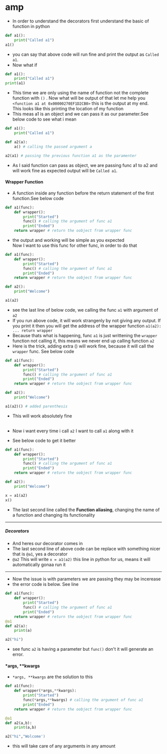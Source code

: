 # amp

- In order to understand the decorators first understand the basic of function in python 
```python
def a1():
    print("Called a1")
a1()
```
- you can say that above code will run fine and print the output as `Called a1`.
- Now what if
```python
def a1():
    print("Called a1")
print(a1)
```
- This time we are only using the name of function not the complete function with `()` . Now what will be output of that
let me help you `<function a1 at 0x00000270EF1D2CB0>` this is the output at my end. <br>
This looks like this printing the location of my function 
- This meas a1 is an object and we can pass it as our parameter.See below code to see what i mean 
```python
def a1():
    print("Called a1")

def a2(a):
    a() # calling the passed argument a

a2(a1) # passing the previous function a1 as the paramenter
```
- As I said function can pass as object, we are passing func a1 to a2 and will work fine as expected output will be `Called a1`.

#### Wrapper Function 
- A function inside any function before the return statement of the first function.See below code
```python
def a1(func):
    def wrapper():
        print("Started")
        func() # calling the argument of func a1
        print("Ended")
    return wrapper # return the oobject from wrapper func
```
- the output and working will be simple as you expected
<br> Now I want to use this func for other func, in order to do that

```python
def a1(func):
    def wrapper():
        print("Started")
        func() # calling the argument of func a1
        print("Ended")
    return wrapper # return the oobject from wrapper func

def a2():
    print("Welcome")

a1(a2)
```
- see the last line of below code, we calling the func `a1` with argument of `a2`
- If you run above code, it will work strangenly by not giving any output. If you print it then you will get the address of the wrapper function 
`a1(a2): ... return wrapper` 
- Because thats what is happening, func `a1` is just writtening the `wrapper` function not calling it, this means we never end up calling function `a2`  
- Here is the trick, adding extra () will work fine, because it will call the `wrapper` func. See below code
```python
def a1(func):
    def wrapper():
        print("Started")
        func() # calling the argument of func a1
        print("Ended")
    return wrapper # return the oobject from wrapper func

def a2():
    print("Welcome")

a1(a2)() # added parenthesis
```
- This will work absolutely fine
<br><br>

- Now i want every time i call `a2` I want to call `a1` along with it
- See below code to get it better
```python
def a1(func):
    def wrapper():
        print("Started")
        func() # calling the argument of func a1
        print("Ended")
    return wrapper # return the oobject from wrapper func

def a2():
    print("Welcome")

x = a1(a2)
x()
```
- The last second line called the **Function aliasing**, changing the name of a function and changing its functionality 

---
##### Decorators
- And heres our decorator comes in 
- The last second line of above code can be replace with something nicer that is `@a1`, yes a decorator
- `@a2` This will write `x = a1(a2)` this line in python for us, means it will automatically gonaa run it 
--- 
- Now the issue is with parameters we are passing they may be incerease 
- the error code is below. See line  
```python
def a1(func):
    def wrapper():
        print("Started")
        func() # calling the argument of func a1
        print("Ended")
    return wrapper # return the oobject from wrapper func
@a1
def a2(a):
    print(a)

a2("hi")
``` 
- see func `a2` is having a parameter but `func()` don't it will generate an error.

#### *args, **kwargs
- `*args, **kwargs` are the solution to this 
```python 
def a1(func):
    def wrapper(*args,**kwargs):
        print("Started")
        func(*args,**kwargs) # calling the argument of func a1
        print("Ended")
    return wrapper # return the oobject from wrapper func

@a1
def a2(a,b):
    print(a,b)

a2("hi","Wolcome')
```
- this will take care of any arguments in any amount

